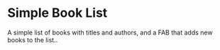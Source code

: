 # Simple Book List

A simple list of books with titles and authors, and a FAB that adds new books to the list..
